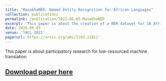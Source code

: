 ```yaml
---
title: "MasakhaNER: Named Entity Recognition for African Languages"
collection: publications
permalink: /publication/2021-06-05-MasakhaNER
excerpt: 'This paper is about the creation of a NER dataset for 10 African languages'
date: 2020-06-05
venue: 'TACL 2021'
paperurl: https://arxiv.org/abs/2103.11811'
---
```

This paper is about participatory research for low-resourced machine translation

[Download paper here](https://arxiv.org/ftp/arxiv/papers/2103/2103.11811.pdf)
---


